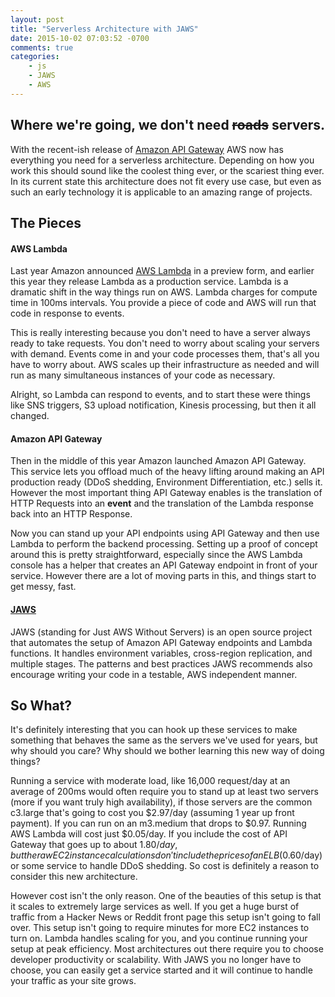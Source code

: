 ```yaml
---
layout: post
title: "Serverless Architecture with JAWS"
date: 2015-10-02 07:03:52 -0700
comments: true
categories:
    - js
    - JAWS
    - AWS
---
```


## Where we're going, we don't need <s>roads</s> servers.
With the recent-ish release of [Amazon API Gateway](https://aws.amazon.com/api-gateway/) AWS now has everything you need for a serverless 
architecture. Depending on how you work this should sound like the coolest thing ever, or the scariest thing ever. In 
its current state this architecture does not fit every use case, but even as such an early technology it is applicable to 
an amazing range of projects.

## The Pieces

#### AWS Lambda
Last year Amazon announced [AWS Lambda](https://aws.amazon.com/lambda/) in a preview form, and earlier this year they release Lambda as a production service. 
Lambda is a dramatic shift in the way things run on AWS. Lambda charges for compute time in 100ms intervals. You provide 
a piece of code and AWS will run that code in response to events.

This is really interesting because you don't need to have a server always ready to take requests. You don't need to 
worry about scaling your servers with demand. Events come in and your code processes them, that's all you have to worry 
about. AWS scales up their infrastructure as needed and will run as many simultaneous instances of your code as 
necessary.

Alright, so Lambda can respond to events, and to start these were things like SNS triggers, S3 upload notification, 
Kinesis processing, but then it all changed.

#### Amazon API Gateway
Then in the middle of this year Amazon launched Amazon API Gateway. This service lets you offload much of the heavy 
lifting around making an API production ready (DDoS shedding, Environment Differentiation, etc.) sells it. However the 
most important thing API Gateway enables is the translation of HTTP Requests into an **event** and the translation of 
the Lambda response back into an HTTP Response.

Now you can stand up your API endpoints using API Gateway and then use Lambda to perform the backend processing. Setting 
up a proof of concept around this is pretty straightforward, especially since the AWS Lambda console has a helper that 
creates an API Gateway endpoint in front of your service. However there are a lot of moving parts in this, and things 
start to get messy, fast.

#### [JAWS](https://github.com/jaws-framework/JAWS)
JAWS (standing for Just AWS Without Servers) is an open source project that automates the setup of Amazon API Gateway 
endpoints and Lambda functions. It handles environment variables, cross-region replication, and multiple stages. The 
patterns and best practices JAWS recommends also encourage writing your code in a testable, AWS independent manner.

## So What?
It's definitely interesting that you can hook up these services to make something that behaves the same as the servers 
we've used for years, but why should you care? Why should we bother learning this new way of doing things?

Running a service with moderate load, like 16,000 request/day at an average of 200ms would often require you to stand up 
at least two servers (more if you want truly high availability), if those servers are the common c3.large that's going 
to cost you $2.97/day (assuming 1 year up front payment). If you can run on an m3.medium that drops to $0.97. Running 
AWS Lambda will cost just $0.05/day. If you include the cost of API Gateway that goes up to about $1.80/day, but the raw 
EC2 instance calculations don't include the prices of an ELB ($0.60/day) or some service to handle DDoS shedding. So 
cost is definitely a reason to consider this new architecture.

However cost isn't the only reason. One of the beauties of this setup is that it scales to extremely large services as 
well. If you get a huge burst of traffic from a Hacker News or Reddit front page this setup isn't going to fall over. 
This setup isn't going to require minutes for more EC2 instances to turn on. Lambda handles scaling for you, and you 
continue running your setup at peak efficiency. Most architectures out there require you to choose developer 
productivity or scalability. With JAWS you no longer have to choose, you can easily get a service started and it will 
continue to handle your traffic as your site grows.
